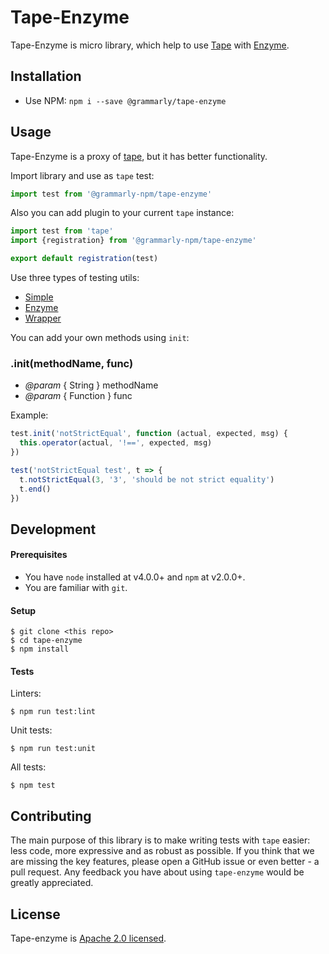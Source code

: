 # Tape-Enzyme

Tape-Enzyme is micro library, which help to use [Tape](https://github.com/substack/tape) with [Enzyme](https://github.com/airbnb/enzyme).

## Installation

- Use NPM: `npm i --save @grammarly/tape-enzyme`

## Usage

Tape-Enzyme is a proxy of [tape](https://github.com/substack/tape), but it has better functionality.

Import library and use as `tape` test:

```js
import test from '@grammarly-npm/tape-enzyme'
```

Also you can add plugin to your current `tape` instance:

```js
import test from 'tape'
import {registration} from '@grammarly-npm/tape-enzyme'

export default registration(test)
```

Use three types of testing utils:

* [Simple](https://github.com/grammarly/tape-enzyme/blob/master/doc/simple.md)
* [Enzyme](https://github.com/grammarly/tape-enzyme/blob/master/doc/enzyme.md)
* [Wrapper](https://github.com/grammarly/tape-enzyme/blob/master/doc/wrapper.md)

You can add your own methods using `init`:

### .init(methodName, func)

* *@param* { String } methodName
* *@param* { Function } func

Example:

```js
test.init('notStrictEqual', function (actual, expected, msg) {
  this.operator(actual, '!==', expected, msg)
})

test('notStrictEqual test', t => {
  t.notStrictEqual(3, '3', 'should be not strict equality')
  t.end()
})

```

## Development

#### Prerequisites

* You have `node` installed at v4.0.0+ and `npm` at v2.0.0+.
* You are familiar with `git`.

#### Setup

```shell
$ git clone <this repo>
$ cd tape-enzyme
$ npm install
```

#### Tests

Linters:

```shell
$ npm run test:lint
```

Unit tests:

```shell
$ npm run test:unit
```

All tests:

```shell
$ npm test
```


## Contributing

The main purpose of this library is to make writing tests with `tape` easier: 
less code, more expressive and as robust as possible. If you think that we are missing 
the key features, please open a GitHub issue or even better - a pull request. 
Any feedback you have about using `tape-enzyme` would be greatly appreciated.

## License

Tape-enzyme is [Apache 2.0 licensed](./LICENSE.md).

